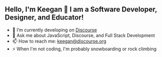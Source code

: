 ## Hello, I'm Keegan 👋 I am a Software Developer, Designer, and Educator!

- 🔭 I’m currently developing on [Discourse](https://www.discourse.org/)
- 💬 Ask me about JavaScript, Discourse, and Full Stack Development
- 📫 How to reach me: [keegan@discourse.org](mailto:keegan@discourse.org)
- ⚡ When I'm not coding, I'm probably snowboarding or rock climbing
